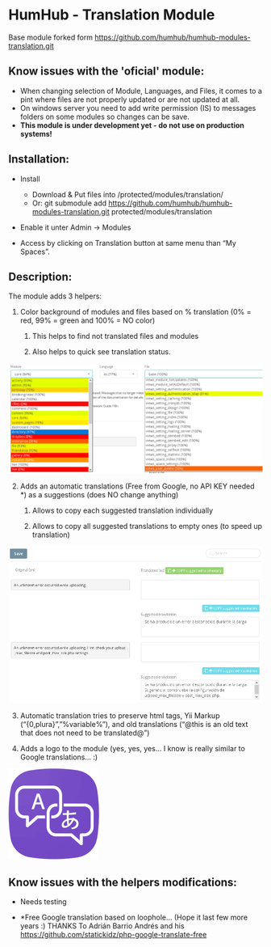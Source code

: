 HumHub - Translation Module
===========================

Base module forked form https://github.com/humhub/humhub-modules-translation.git 

Know issues with the 'oficial' module:
-------------------------------------
 - When changing selection of Module, Languages, and Files, it comes to a pint where files are not properly updated or are not updated at all.
 - On windows server you need to add write permission (IS) to messages folders on some modules so changes can be save.
 - **This module is under development yet - do not use on production systems!**


Installation:
------------

- Install 
  - Download & Put files into /protected/modules/translation/
  - Or: git submodule add https://github.com/humhub/humhub-modules-translation.git protected/modules/translation

- Enable it unter Admin -> Modules
- Access by clicking on Translation button at same menu than “My Spaces”.


Description:
------------

The module adds 3 helpers:

1. Color background of modules and files based on % translation (0% = red, 99% = green and 100% = NO color)

   1. This helps to find not translated files and modules
   
   2. Also helps to quick see translation status.

![Screenshoot Colors](/docs/screenshoot_00.png)


2. Adds an automatic translations (Free from Google, no API KEY needed *) as a suggestions (does NO change anything)

   1. Allows to copy each suggested translation individually
   
   2. Allows to copy all suggested translations to empty ones (to speed up translation)

![Screenshoot Copy](/docs/screenshoot_01.png)


   3. Automatic translation tries to preserve html tags, Yii Markup (“{0,plura}”,”%variable%”), and old translations (“@this is an old text that does not need to be translated@”)


   4. Adds a logo to the module (yes, yes, yes... I know is really similar to Google translations... :)

![Module Logo](/assets/module_image.png)



Know issues with the helpers modifications:
------------------------------------------

 - Needs testing

 - *Free Google translation based on loophole... (Hope it last few more years :)
 THANKS To Adrián Barrio Andrés and his https://github.com/statickidz/php-google-translate-free


